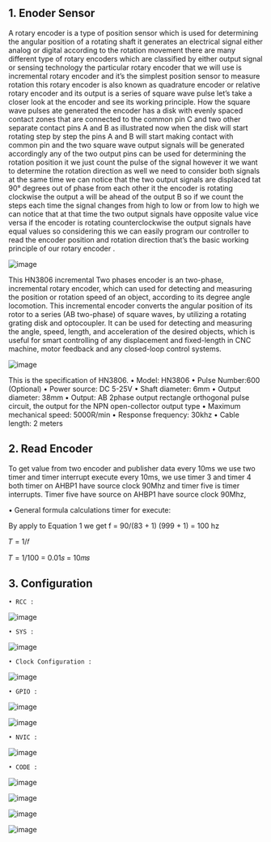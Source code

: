## 1. Enoder Sensor

A rotary encoder is a type of position sensor which is used for determining the angular position of a rotating shaft it generates an electrical signal either analog or digital according to the rotation movement there are many different type of rotary encoders which are classified by either output signal or sensing technology the particular rotary encoder that we will use is incremental rotary encoder and it’s the simplest position sensor to measure rotation this rotary encoder is also known as quadrature encoder or relative rotary encoder and its output is a series of square wave pulse let’s take a closer look at the encoder and see its working principle. How the square wave pulses ate generated the encoder has a disk with evenly spaced contact zones that are connected to the common pin C and two other separate contact pins A and B as illustrated now when the disk will start rotating step by step the pins A and B will start making contact with common pin and the two square wave output signals will be generated accordingly any of the two output pins can be used for determining the rotation position it we just count the pulse of the signal however it we want to determine the rotation direction as well we need to consider both signals at the same time we can notice that the two output signals are displaced tat 90° degrees out of phase from each other it the encoder is rotating clockwise the output a will be ahead of the output B so if we count the steps each time the signal changes from high to low or from low to high we can notice that at that time the two output signals have opposite value vice versa if the encoder is rotating counterclockwise the output signals have equal values so considering this we can easily program our controller to read the encoder position and rotation direction that’s the basic working principle of our rotary encoder .

![image](https://github.com/TepmarotdanielZ/External_RotaryEncoder/assets/139426571/54b10069-5586-41c0-8295-7b2625eae4ef)

This HN3806 incremental Two phases encoder is an two-phase, incremental rotary encoder, which can used for detecting and measuring the position or rotation speed of an object, according to its degree angle locomotion. This incremental encoder converts the angular position of its rotor to a series (AB two-phase) of square waves, by utilizing a rotating grating disk and optocoupler. It can be used for detecting and measuring the angle, speed, length, and acceleration of the desired objects, which is useful for smart controlling of any displacement and fixed-length in CNC machine, motor feedback and any closed-loop control systems.

![image](https://github.com/TepmarotdanielZ/External_RotaryEncoder/assets/139426571/46907905-e12d-4a52-b645-5853a1c17646)

  This is the specification of HN3806.
  • Model: HN3806
  • Pulse Number:600 (Optional)
  • Power source: DC 5-25V
  • Shaft diameter: 6mm
  • Output diameter: 38mm
  • Output: AB 2phase output rectangle orthogonal pulse circuit, the output for the NPN open-collector output type
  • Maximum mechanical speed: 5000R/min
  • Response frequency: 30khz
  • Cable length: 2 meters

## 2. Read Encoder

To get value from two encoder and publisher data every 10ms we use two timer and timer interrupt execute every 10ms, we use timer 3 and timer 4 both timer on AHBP1 have source clock 90Mhz and timer five is timer interrupts. Timer five have source on AHBP1 have source clock 90Mhz,

• General formula calculations timer for execute:

By apply to Equation 1 we get f = 90/(83 + 1) (999 + 1) = 100 hz

𝑇 = 1/𝑓

𝑇 = 1/100 = 0.01𝑠 = 10𝑚𝑠

## 3. Configuration 

    • RCC :

![image](https://github.com/TepmarotdanielZ/External_RotaryEncoder/assets/139426571/92b3aeb8-675d-4ac4-9a4f-75ec085f6af3)

    • SYS :

![image](https://github.com/TepmarotdanielZ/External_RotaryEncoder/assets/139426571/b2dd6e52-dda2-4183-81c5-3f77418f20f2)

    • Clock Configuration :

![image](https://github.com/TepmarotdanielZ/External_RotaryEncoder/assets/139426571/010f6d4c-ae45-4b60-9147-c27b56542a04)

    • GPIO :

![image](https://github.com/TepmarotdanielZ/External_RotaryEncoder/assets/139426571/5ac4d5eb-88ee-4eda-809a-8af95d532198)

![image](https://github.com/TepmarotdanielZ/External_RotaryEncoder/assets/139426571/04ecf48b-0f18-4e09-87a7-12440a4919f2)

    • NVIC :

![image](https://github.com/TepmarotdanielZ/External_RotaryEncoder/assets/139426571/74fff033-4233-4ef4-9f37-685725d939fe)

    • CODE :

![image](https://github.com/TepmarotdanielZ/External_RotaryEncoder/assets/139426571/042c0f3f-93cc-4844-bcc4-f7b212207487)


![image](https://github.com/TepmarotdanielZ/External_RotaryEncoder/assets/139426571/404e3d49-ac9b-42af-8b3f-d989f4cd7c55)


![image](https://github.com/TepmarotdanielZ/External_RotaryEncoder/assets/139426571/66cc73d6-6ccf-4e1a-8003-56f29333c718)


![image](https://github.com/TepmarotdanielZ/External_RotaryEncoder/assets/139426571/9ed7ffdc-0832-49f0-8d63-05eb538bc011)



    
    



